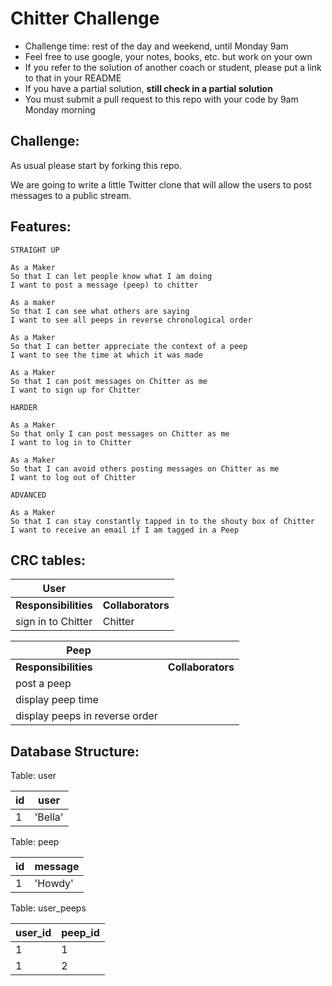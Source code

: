 Chitter Challenge
=================

* Challenge time: rest of the day and weekend, until Monday 9am
* Feel free to use google, your notes, books, etc. but work on your own
* If you refer to the solution of another coach or student, please put a link to that in your README
* If you have a partial solution, **still check in a partial solution**
* You must submit a pull request to this repo with your code by 9am Monday morning

Challenge:
-------

As usual please start by forking this repo.

We are going to write a little Twitter clone that will allow the users to post messages to a public stream.

Features:
-------

```
STRAIGHT UP

As a Maker
So that I can let people know what I am doing  
I want to post a message (peep) to chitter

As a maker
So that I can see what others are saying  
I want to see all peeps in reverse chronological order

As a Maker
So that I can better appreciate the context of a peep
I want to see the time at which it was made

As a Maker
So that I can post messages on Chitter as me
I want to sign up for Chitter

HARDER

As a Maker
So that only I can post messages on Chitter as me
I want to log in to Chitter

As a Maker
So that I can avoid others posting messages on Chitter as me
I want to log out of Chitter

ADVANCED

As a Maker
So that I can stay constantly tapped in to the shouty box of Chitter
I want to receive an email if I am tagged in a Peep
```

CRC tables:
------


|            User                 | |
|---------------------------------|--|
|**Responsibilities** | **Collaborators** |
| sign in to Chitter | Chitter |

|            Peep                 |  |
|---------------------------------|--|
|**Responsibilities** | **Collaborators**|
| post a peep |  
| display peep time |  
| display peeps in reverse order |

Database Structure:
-----

Table: user

| id | user |
|----|------|
| 1  | 'Bella' |

Table: peep

| id | message |
|----|--------|
| 1  | 'Howdy' |

Table: user_peeps

| user_id | peep_id |
|--------|------|
| 1 | 1 |
| 1 | 2 |

